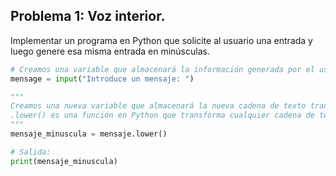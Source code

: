 ## Problema 1: Voz interior.
Implementar un programa en Python que solicite al usuario una entrada y luego genere esa misma entrada en minúsculas.

```python
# Creamos una variable que almacenará la información generada por el usuario:
mensage = input("Introduce un mensaje: ")

"""
Creamos una nueva variable que almacenará la nueva cadena de texto transformada.
.lower() es una función en Python que transforma cualquier cadena de texto en minúscula.
"""
mensaje_minuscula = mensaje.lower()

# Salida:
print(mensaje_minuscula)
```



